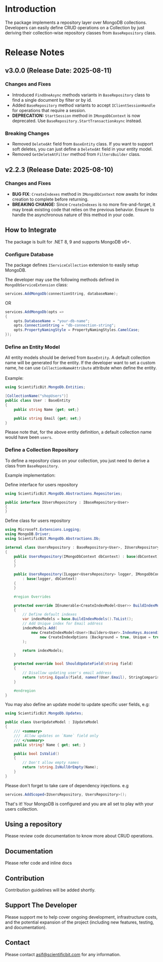 # Introduction
The package implements a repository layer over MongoDB collections.
Developers can easily define CRUD operations on a Collection by just
deriving their collection-wise repository classes from `BaseRepository` class.

# Release Notes
## v3.0.0 (Release Date: 2025-08-11)
### Changes and Fixes
* Introduced `FindOneAsync` methods variants in `BaseRepository` class to find a single document by filter or by id.
* Added `BaseRepository` method variants to accept `IClientSessionHandle` for operations that require a session.
* **DEPRECATION:** `StartSession` method in `IMongoDbContext` is now deprecated. Use `BaseRepository.StartTransactionAsync` instead.
### Breaking Changes
* Removed `DeletedAt` field from `BaseEntity` class. If you want to support
  soft deletes, you can just define a `DeletedAt` field in your entity model.
* Removed `GetDeleteAtFilter` method from `FiltersBuilder` class.

## v2.2.3 (Release Date: 2025-08-10)
### Changes and Fixes
* **BUG FIX**: `CreateIndexes` method in `IMongoDbContext` now awaits for index creation to complete before returning.
* **BREAKING CHANGE:** Since `CreateIndexes` is no more fire-and-forget, it may break existing code that relies on the previous behavior. Ensure to handle the asynchronous nature of this method in your code.

## How to Integrate
The package is built for .NET 8, 9 and supports MongoDB v6+. 

### Configure Database
The package defines `IServiceCollection` extension to easily setup MongoDB.

The developer may use the following methods defined in `MongoDbServiceExtension` class:

```csharp
services.AddMongoDb(connectionString, databaseName);
```
OR
```csharp
services.AddMongoDb(opts =>
{
    opts.DatabaseName = "your-db-name";
    opts.ConnectionString = "db-connection-string";
    opts.PropertyNamingStyle = PropertyNamingStyles.CamelCase;
});
```

### Define an Entity Model
All entity models should be derived from `BaseEntity`. A default
collection name will be generated for the entity. If the developer
want to set a custom name, he can use `CollectionNameAttribute` attribute
when define the entity.
<br/><br/>Example:
```csharp
using ScientificBit.MongoDb.Entities;

[CollectionName("shopUsers")]
public class User : BaseEntity
{
    public string Name {get; set;}

    public string Email {get; set;}
}
```
Please note that, for the above entity definition, a default collection name
would have been `users`. 
 
### Define a Collection Repository
To define a repository class on your collection, you just need
to derive a class from `BaseRepository`.

Example implementation:

Define interface for users repository
```csharp
using ScientificBit.MongoDb.Abstractions.Repositories;

public interface IUsersRepository : IBaseRepository<User>
{
}
```

Define class for users repository
 
```csharp
using Microsoft.Extensions.Logging;
using MongoDB.Driver;
using ScientificBit.MongoDb.Abstractions.Db;

internal class UsersRepository : BaseRepository<User>, IUsersRepository
{
    public UsersRepository(IMongoDbContext dbContext) : base(dbContext)
    {
    }

    public UsersRepository(ILogger<UsersRepository> logger, IMongoDbContext dbContext)
        : base(logger, dbContext)
    {
    }

    #region Overrides

    protected override IEnumerable<CreateIndexModel<User>> BuildIndexModels()
    {
        // Define default indexes
        var indexModels = base.BuildIndexModels().ToList();
        // Add Unique index for Email address
        indexModels.Add(
            new CreateIndexModel<User>(Builders<User>.IndexKeys.Ascending(user => user.Email),
                new CreateIndexOptions {Background = true, Unique = true})
        );

        return indexModels;
    }

    protected override bool ShouldUpdateField(string field)
    {
        // Disallow updating user's email address
        return !string.Equals(field, nameof(User.Email), StringComparison.InvariantCultureIgnoreCase);
    }

    #endregion
}
```

You may also define an update model to update specific user fields, e.g:

```csharp
using ScientificBit.MongoDb.Updates;

public class UserUpdateModel : IUpdateModel
{
    /// <summary>
    ///  Allow updates on `Name` field only
    /// </summary>
    public string? Name { get; set; }

    public bool IsValid()
    {
        // Don't allow empty names
        return !string.IsNullOrEmpty(Name);
    }
}
```

Please don't forget to take care of dependency injections. e.g
```csharp
services.AddScoped<IUsersRepository, UsersRepository>();
```

That's it! Your MongoDB is configured and you are all set to play
with your users collection.

## Using a repository
Please review code documentation to know more about CRUD operations.

## Documentation
Please refer code and inline docs

## Contribution
Contribution guidelines will be added shortly.

## Support The Developer
Please support me to help cover ongoing development, infrastructure costs, and the potential expansion of the project (including new features, testing, and documentation).

## Contact
Please contact asif@scientificbit.com for any information.
